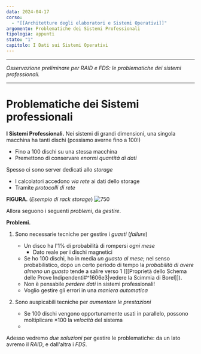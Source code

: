 ```yaml
---
data: 2024-04-17
corso:
  - "[[Architetture degli elaboratori e Sistemi Operativi]]"
argomento: Problematiche dei Sistemi Professionali
tipologia: appunti
stato: "1"
capitolo: I Dati sui Sistemi Operativi
---
```

- - -
*Osservazione preliminare per RAID e FDS: le problematiche dei sistemi professionali.*
- - -
# Problematiche dei Sistemi professionali
**I Sistemi Professionali.**
Nei sistemi di grandi dimensioni, una singola macchina ha tanti dischi (possiamo averne fino a 100!)
- Fino a 100 dischi su una stessa macchina
- Premettono di conservare *enormi quantità di dati*

Spesso ci sono server dedicati allo *storage*
- I calcolatori accedono *via rete* ai dati dello storage
- Tramite *protocolli di rete*

**FIGURA.** (*Esempio di rack storage*)
![750](images/storage-array.png)

Allora seguono i seguenti *problemi*, da *gestire*.

**Problemi.**
1. Sono necessarie tecniche per gestire i *guasti* (*failure*)
	- Un disco ha l'$1\%$ di probabilità di rompersi *ogni mese*
		- Dato reale per i dischi magnetici
	- Se ho $100$ dischi, ho in media *un guasto al mese*; nel senso probabilistico, dopo un certo periodo di tempo la *probabilità di avere almeno un guasto* tende a salire verso 1 ([[Proprietà dello Schema delle Prove Indipendenti#^1606e3|vedere la Scimmia di Borel]]).
	- Non è pensabile *perdere dati* in sistemi professionali!
	- Voglio gestire gli errori in una *maniera automatica*

2. Sono auspicabili tecniche per *aumentare le prestazioni*
	- Se $100$ dischi vengono opportunamente usati in parallelo, possono moltiplicare  $\times 100$ la *velocità* del sistema
	- 
Adesso vedremo *due soluzioni* per gestire le problematiche: da un lato avremo il *RAID*, e dall'altra i *FDS*.
